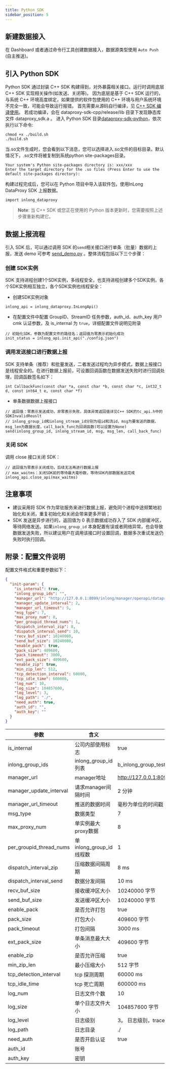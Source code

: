 ```yaml
---
title: Python SDK
sidebar_position: 5
---
```


## 新建数据接入
在 Dashboard 或者通过命令行工具创建数据接入，数据源类型使用 `Auto Push` (自主推送)。

## 引入 Python SDK
Python SDK 通过封装 C++ SDK 构建得到，对外暴露相关接口。运行时调用底层 C++ SDK 实现相关操作(如发送、关闭等)。
因为底层是基于 C++ SDK 运行的，与系统 C++ 环境高度绑定，如果提供的软件包使用的 C++ 环境与用户系统环境不完全一致，可能会导致运行报错。
首先需要从源码自行编译，见 [C++ SDK 编译使用](https://github.com/apache/inlong/tree/master/inlong-sdk/dataproxy-sdk-twins/dataproxy-sdk-cpp)。
若成功编译，会在 dataproxy-sdk-cpp/release/lib 目录下发现静态库文件 dataproxy_sdk.a 。
进入 Python SDK 目录[dataproxy-sdk-python](https://github.com/apache/inlong/tree/master/inlong-sdk/dataproxy-sdk-twins/dataproxy-sdk-python)，依次执行以下命令:
```shell
chmod +x ./build.sh
./build.sh
```
当.so文件生成时，您会看到以下消息，您可以选择进入.so文件的目标目录。默认情况下，.so文件将被复制到系统python site-packages目录。
```shell
Your system's Python site-packages directory is: xxx/xxx
Enter the target directory for the .so files (Press Enter to use the default site-packages directory):
```
构建过程完成后，您可以在 Python 项目中导入该软件包，使用InLong DataProxy SDK 上报数据。
```shell
import inlong_dataproxy
```
> **Note**: 当 C++ SDK 或您正在使用的 Python 版本更新时，您需要按照上述步骤重新构建它。

## 数据上报流程
引入 SDK 后，可以通过调用 SDK 的`send`相关接口进行单条（批量）数据的上报，发送 demo 可参考 [send_demo.py](https://git.woa.com/InLong/SyncWithGitHub/tree/internal-dev/inlong-sdk/dataproxy-sdk-twins/dataproxy-sdk-python/demo) 。整体流程包括以下三个步骤：

### 创建 SDK实例

SDK 支持进程创建1个SDK实例，多线程安全，也支持进程创建多个SDK实例，各个SDK实例相互独立，各个SDK实例也线程安全：
- 创建SDK实例对象

```
inlong_api = inlong_dataproxy.InLongApi()
```
- 在配置文件中配置 GroupID、StreamID 任务参数，auth_id、auth_key 用户 cmk 认证参数，及 is_internal 为 `true`，详细配置文件说明见附录

```
// 初始化SDK，参数为配置文件的路径名；返回值为零表示初始化成功
init_status = inlong_api.init_api("./config.json")
```
### 调用发送接口进行数据上报

SDK 支持单条（推荐）和批量发送，二者发送过程均为异步模式，数据上报接口是线程安全的。在进行数据上报前，可设置回调函数在数据发送失败时进行回调处理，回调函数签名如下：
```
int CallbackFunc(const char *a, const char *b, const char *c, int32_t d, const int64_t e, const char *f)
```
- 单条数据数据上报接口

```
// 返回值：零表示发送成功，非零表示失败，具体异常返回值详见C++ SDK的tc_api.h中的SDKInvalidReuslt
// inlong_group_id和inlong_stream_id分别为组id和流id，msg为要发送的数据，msg_len为数据长度，call_back_func为回调函数(可以设置为None)
send(inlong_group_id, inlong_stream_id, msg, msg_len, call_back_func)
```
### 关闭 SDK

调用 close 接口关闭 SDK：
```
// 返回值为零表示关闭成功，后续无法再进行数据上报
// max_waitms：关闭SDK前的等待最大毫秒数，等待SDK内部数据发送完成
inlong_api.close_api(max_waitms)
```
## 注意事项

- 建议采用将 SDK 作为常驻服务来进行数据上报，避免同个进程中途频繁地初始化和关闭，重复初始化和关闭会带来更多开销；
- SDK 发送是异步进行的，返回值为 0 表示数据成功存入了 SDK 内部缓冲区，等待网络发送。如果`inlong_group_id` 本身配置有误或者网络异常，也会导致数据发送失败，所以建议用户在调用该接口时设置回调，数据多次重试发送仍失败时执行回调。

## 附录：配置文件说明

配置文件格式和重要参数如下：

```json
{
  "init-param": {
    "is_internal": true,
    "inlong_group_ids": "",
    "manager_url": "http://127.0.0.1:8099/inlong/manager/openapi/dataproxy/getIpList",
    "manager_update_interval": 2,
    "manager_url_timeout": 5,
    "msg_type": 7,
    "max_proxy_num": 8,
    "per_groupid_thread_nums": 1,
    "dispatch_interval_zip": 8,
    "dispatch_interval_send": 10,
    "recv_buf_size": 10240000,
    "send_buf_size": 10240000,
    "enable_pack": true,
    "pack_size": 409600,
    "pack_timeout": 3000,
    "ext_pack_size": 409600,
    "enable_zip": true,
    "min_zip_len": 512,
    "tcp_detection_interval": 60000,
    "tcp_idle_time": 600000,
    "log_num": 10,
    "log_size": 104857600,
    "log_level": 3,
    "log_path": "./",
    "need_auth": true,
    "auth_id": "",
    "auth_key": ""
  }
}
```
|参数 |含义 |默认值 |
|----------|---------------------|------------------------------------------------------------------|
|is_internal |公司内部使用标志 |true |
|inlong_group_ids |inlong_group_id列表 |b_inlong_group_test_01, b_inlong_group_test_02 |
|manager_url |manager地址 |http://127.0.0.1:8099/inlong/manager/openapi/dataproxy/getIpList |
|manager_update_interval |请求manager间隔时间 |2 分钟 |
|manager_url_timeout |推送的数据时间 |毫秒为单位的时间戳 |
|msg_type |数据类型 |7 |
|max_proxy_num |单实例最大proxy数据 |8 |
|per_groupid_thread_nums |单inlong_group_id线程数 |1 |
|dispatch_interval_zip |压缩数据间隔周期 |8 ms |
|dispatch_interval_send |数据分发间隔 |10 ms |
|recv_buf_size |接收缓冲区大小 |10240000 字节 |
|send_buf_size |发送缓冲区大小 |10240000 字节 |
|enable_pack |是否允许打包 |true |
|pack_size |打包大小 |409600 字节 |
|pack_timeout |打包间隔 |3000 ms |
|ext_pack_size |单条消息最大大小 |409600 字节 |
|enable_zip |是否允许压缩 |true |
|min_zip_len |最小压缩大小 |512 字节 |
|tcp_detection_interval |tcp 探测周期 |60000 ms |
|tcp_idle_time |tcp 死亡周期 |600000 ms |
|log_num |日志文件个数 |10 |
|log_size |单个日志文件大小 |104857600 字节 |
|log_level |日志级别 |3。 日志级别，trace(4)>debug(3)>info(2)>warn(1)>error(0) |
|log_path |日志目录 |./ |
|need_auth |是否开启认证 |true |
|auth_id |账号 | |
|auth_key |密钥 | |